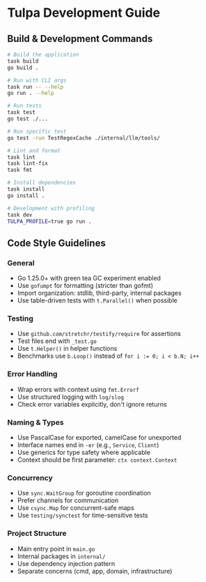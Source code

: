 # Tulpa Development Guide

## Build & Development Commands

```bash
# Build the application
task build
go build .

# Run with CLI args
task run -- --help
go run . --help

# Run tests
task test
go test ./...

# Run specific test
go test -run TestRegexCache ./internal/llm/tools/

# Lint and format
task lint
task lint-fix
task fmt

# Install dependencies
task install
go install .

# Development with profiling
task dev
TULPA_PROFILE=true go run .
```

## Code Style Guidelines

### General
- Go 1.25.0+ with green tea GC experiment enabled
- Use `gofumpt` for formatting (stricter than gofmt)
- Import organization: stdlib, third-party, internal packages
- Use table-driven tests with `t.Parallel()` when possible

### Testing
- Use `github.com/stretchr/testify/require` for assertions
- Test files end with `_test.go`
- Use `t.Helper()` in helper functions
- Benchmarks use `b.Loop()` instead of `for i := 0; i < b.N; i++`

### Error Handling
- Wrap errors with context using `fmt.Errorf`
- Use structured logging with `log/slog`
- Check error variables explicitly, don't ignore returns

### Naming & Types
- Use PascalCase for exported, camelCase for unexported
- Interface names end in `-er` (e.g., `Service`, `Client`)
- Use generics for type safety where applicable
- Context should be first parameter: `ctx context.Context`

### Concurrency
- Use `sync.WaitGroup` for goroutine coordination
- Prefer channels for communication
- Use `csync.Map` for concurrent-safe maps
- Use `testing/synctest` for time-sensitive tests

### Project Structure
- Main entry point in `main.go`
- Internal packages in `internal/`
- Use dependency injection pattern
- Separate concerns (cmd, app, domain, infrastructure)